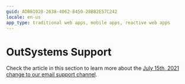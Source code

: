 ```yaml
---
guid: ADBB1028-2638-4062-B450-28BB2E57C242
locale: en-us
app_type: traditional web apps, mobile apps, reactive web apps
---
```


# OutSystems Support

Check the article in this section to learn more about the [July 15th, 2021 change to our email support channel](deactivate-support-email.md).
